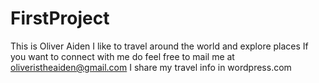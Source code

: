 # FirstProject
This is Oliver Aiden
I like to travel around the world and explore places
If you want to connect with me do feel free to mail me at oliveristheaiden@gmail.com
I share my travel info in wordpress.com
